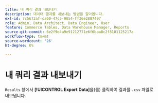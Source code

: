 ```yaml
---
title: 내 쿼리 결과 내보내기
description: 데이터 결과를 내보내는 방법을 알아봅니다.
exl-id: 7c5672af-ca60-47c5-9054-ff36e2887497
role: Admin, Data Architect, Data Engineer, User
feature: Commerce Tables, Data Warehouse Manager, Reports
source-git-commit: 6e2f9e4a9e91212771e6f6baa8c2f8101125217a
workflow-type: tm+mt
source-wordcount: '26'
ht-degree: 0%

---
```


# 내 쿼리 결과 내보내기

`Results` 창에서 **[!UICONTROL Export Data]**&#x200B;을(를) 클릭하여 결과를 `.csv` 파일로 내보냅니다.
